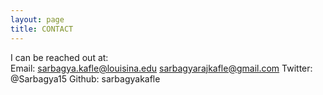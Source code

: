 ```yaml
---
layout: page
title: CONTACT
---
```


I can be reached out at:<br>
    Email:   sarbagya.kafle@louisina.edu
             sarbagyarajkafle@gmail.com
    Twitter: @Sarbagya15
    Github:  sarbagyakafle
    
